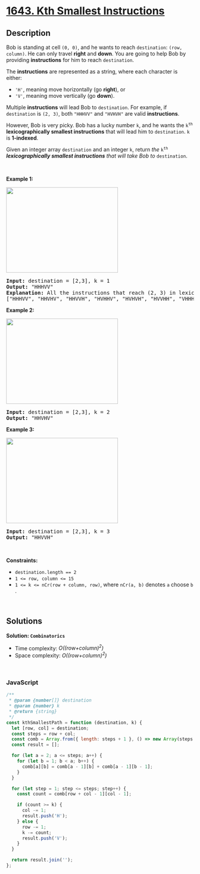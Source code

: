 # [1643. Kth Smallest Instructions](https://leetcode.com/problems/kth-smallest-instructions)

## Description

<div class="elfjS" data-track-load="description_content"><p>Bob is standing at cell <code>(0, 0)</code>, and he wants to reach <code>destination</code>: <code>(row, column)</code>. He can only travel <strong>right</strong> and <strong>down</strong>. You are going to help Bob by providing <strong>instructions</strong> for him to reach <code>destination</code>.</p>

<p>The <strong>instructions</strong> are represented as a string, where each character is either:</p>

<ul>
	<li><code>'H'</code>, meaning move horizontally (go <strong>right</strong>), or</li>
	<li><code>'V'</code>, meaning move vertically (go <strong>down</strong>).</li>
</ul>

<p>Multiple <strong>instructions</strong> will lead Bob to <code>destination</code>. For example, if <code>destination</code> is <code>(2, 3)</code>, both <code>"HHHVV"</code> and <code>"HVHVH"</code> are valid <strong>instructions</strong>.</p>

<p>However, Bob is very picky. Bob has a lucky number <code>k</code>, and he wants the <code>k<sup>th</sup></code> <strong>lexicographically smallest instructions</strong> that will lead him to <code>destination</code>. <code>k</code> is <strong>1-indexed</strong>.</p>

<p>Given an integer array <code>destination</code> and an integer <code>k</code>, return <em>the </em><code>k<sup>th</sup></code><em> <strong>lexicographically smallest instructions</strong> that will take Bob to </em><code>destination</code>.</p>

<p>&nbsp;</p>
<p><strong class="example">Example 1:</strong></p>

<p><img alt="" src="https://assets.leetcode.com/uploads/2020/10/12/ex1.png" style="width: 300px; height: 229px;"></p>

<pre><strong>Input:</strong> destination = [2,3], k = 1
<strong>Output:</strong> "HHHVV"
<strong>Explanation:</strong> All the instructions that reach (2, 3) in lexicographic order are as follows:
["HHHVV", "HHVHV", "HHVVH", "HVHHV", "HVHVH", "HVVHH", "VHHHV", "VHHVH", "VHVHH", "VVHHH"].
</pre>

<p><strong class="example">Example 2:</strong></p>

<p><strong><img alt="" src="https://assets.leetcode.com/uploads/2020/10/12/ex2.png" style="width: 300px; height: 229px;"></strong></p>

<pre><strong>Input:</strong> destination = [2,3], k = 2
<strong>Output:</strong> "HHVHV"
</pre>

<p><strong class="example">Example 3:</strong></p>

<p><strong><img alt="" src="https://assets.leetcode.com/uploads/2020/10/12/ex3.png" style="width: 300px; height: 229px;"></strong></p>

<pre><strong>Input:</strong> destination = [2,3], k = 3
<strong>Output:</strong> "HHVVH"
</pre>

<p>&nbsp;</p>
<p><strong>Constraints:</strong></p>

<ul>
	<li><code>destination.length == 2</code></li>
	<li><code>1 &lt;= row, column &lt;= 15</code></li>
	<li><code>1 &lt;= k &lt;= nCr(row + column, row)</code>, where <code>nCr(a, b)</code> denotes <code>a</code> choose <code>b</code>​​​​​.</li>
</ul>
</div>

<p>&nbsp;</p>

## Solutions

**Solution: `Combinatorics`**

- Time complexity: <em>O((row+column)<sup>2</sup>)</em>
- Space complexity: <em>O((row+column)<sup>2</sup>)</em>

<p>&nbsp;</p>

### **JavaScript**

```js
/**
 * @param {number[]} destination
 * @param {number} k
 * @return {string}
 */
const kthSmallestPath = function (destination, k) {
  let [row, col] = destination;
  const steps = row + col;
  const comb = Array.from({ length: steps + 1 }, () => new Array(steps + 1).fill(1));
  const result = [];

  for (let a = 2; a <= steps; a++) {
    for (let b = 1; b < a; b++) {
      comb[a][b] = comb[a - 1][b] + comb[a - 1][b - 1];
    }
  }

  for (let step = 1; step <= steps; step++) {
    const count = comb[row + col - 1][col - 1];

    if (count >= k) {
      col -= 1;
      result.push('H');
    } else {
      row -= 1;
      k -= count;
      result.push('V');
    }
  }

  return result.join('');
};
```
